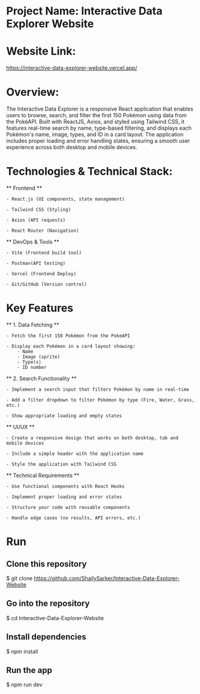 # Project Name: Interactive Data Explorer Website

# Website Link:
https://interactive-data-explorer-website.vercel.app/

# Overview:
​The Interactive Data Explorer is a responsive React application that enables users to browse, search, and filter the first 150 Pokémon using data from the PokéAPI. Built with ReactJS, Axios, and styled using Tailwind CSS, it features real-time search by name, type-based filtering, and displays each Pokémon's name, image, types, and ID in a card layout. The application includes proper loading and error handling states, ensuring a smooth user experience across both desktop and mobile devices.

# Technologies & Technical Stack:

** Frontend **

    - React.js (UI components, state management)

    - Tailwind CSS (Styling)

    - Axios (API requests)

    - React Router (Navigation)

** DevOps & Tools **

    - Vite (Frontend build tool)

    - Postman(API testing)

    - Vercel (Frontend Deploy)
    
    - Git/GitHub (Version control)

# Key Features

** 1. Data Fetching **

    - Fetch the first 150 Pokémon from the PokeAPI

    - Display each Pokémon in a card layout showing:    
        - Name
        - Image (sprite)
        - Type(s)
        - ID number

** 2. Search Functionality **

    - Implement a search input that filters Pokémon by name in real-time

    - Add a filter dropdown to filter Pokémon by type (Fire, Water, Grass, etc.)

    - Show appropriate loading and empty states

** UI/UX **

    - Create a responsive design that works on both desktop, tab and mobile devices

    - Include a simple header with the application name

    - Style the application with Tailwind CSS

** Technical Requirements **

    - Use functional components with React Hooks

    - Implement proper loading and error states

    - Structure your code with reusable components
    
    - Handle edge cases (no results, API errors, etc.)

# Run

## Clone this repository
$ git clone https://github.com/ShailySarker/Interactive-Data-Explorer-Website  

## Go into the repository
$ cd Interactive-Data-Explorer-Website

## Install dependencies
$ npm install

## Run the app
$ npm run dev